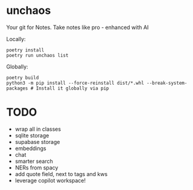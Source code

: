 # unchaos
Your git for Notes.
 Take notes like pro - enhanced with AI

Locally:

```
poetry install
poetry run unchaos list
```

Globally:
```
poetry build
python3 -m pip install --force-reinstall dist/*.whl --break-system-packages # Install it globally via pip
```

# TODO
* wrap all in classes
* sqlite storage
* supabase storage
* embeddings
* chat
* smarter search
* NERs from spacy
* add quote field, next to tags and kws
* leverage copilot workspace!